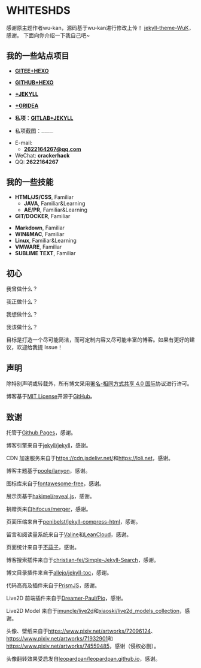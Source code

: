 # WHITESHDS
感谢原主题作者wu-kan，源码基于wu-kan进行修改上传！
[jekyll-theme-WuK](https://github.com/wu-kan)，感谢。
下面向你介绍一下我自己吧~

<!-- .slide -->

## 我的一些站点项目

- **[GITEE+HEXO](https://whiteshds.gitee.io/)**    

- **[GITHUB+HEXO](https://whiteshds.ml/)** 

- **[+JEKYLL](https://whiteshds.ga/)**  

- **[+GRIDEA](https://whiteshds.cf/)**  

    

- **私项**：**[GITLAB+JEKYLL](https://whiteshds.tk/)**

- 私项截图：<img src="https://i.loli.net/2020/10/11/9wx7m1jeAbKYXrS.jpg" alt="IMG_0450(20201011-082734)" style="zoom:15%;" />

  

<!-- .slide vertical=true -->

- E-mail:
  - **[2622164267@qq.com](mailto:2622164267@qq.com)**
- WeChat: **crackerhack**
- QQ: **2622164267**

<!-- .slide -->

## 我的一些技能

<!-- .slide vertical=true -->

- **HTML/JS/CSS**, Familiar
  - **JAVA**, Familiar&Learning
  - **AE/PR**, Familiar&Learning
- **GIT/DOCKER**, Familiar

<!-- .slide vertical=true -->

- **Markdown**, Familiar
- **WIN&MAC**, Familiar
- **Linux**, Familiar&Learning
- **VMWARE**, Familiar
- **SUBLIME TEXT**, Familiar
<!-- .slide -->

## 初心

我曾做什么？

我正做什么？

我想做什么？

我该做什么？

<!-- .slide vertical=true -->

目标是打造一个尽可能简洁，而可定制内容又尽可能丰富的博客。如果有更好的建议，欢迎给我提 Issue！

<!-- .slide -->

## 声明

<!-- .slide vertical=true -->

除特别声明或转载外，所有博文采用[署名-相同方式共享 4.0 国际](https://creativecommons.org/licenses/by-sa/4.0/deed.zh)协议进行许可。

博客基于[MIT License](https://github.com/wu-kan/jekyll-theme-WuK/blob/master/LICENSE)开源于[GitHub](https://github.com/wu-kan/jekyll-theme-WuK)。

<!-- .slide -->

## 致谢

<!-- .slide vertical=true -->

托管于[Github Pages](https://pages.github.com/)，感谢。

博客引擎来自于[jekyll/jekyll](https://github.com/jekyll/jekyll)，感谢。

CDN 加速服务来自于<https://cdn.jsdelivr.net/>和<https://loli.net>，感谢。

<!-- .slide vertical=true -->

博客主题基于[poole/lanyon](https://github.com/poole/lanyon)，感谢。

图标库来自于[<i class="fab fa-font-awesome"></i>fontawesome-free](https://fontawesome.com/)，感谢。

展示页基于[hakimel/reveal.js](https://github.com/hakimel/reveal.js)，感谢。

捐赠页来自[hifocus/merger](https://github.com/hifocus/merger)，感谢。

页面压缩来自于[penibelst/jekyll-compress-html](https://github.com/penibelst/jekyll-compress-html)，感谢。

<!-- .slide vertical=true -->

留言和阅读量系统来自于[Valine](https://valine.js.org/)和[LeanCloud](https://leancloud.cn/)，感谢。

页面统计来自于[不蒜子](http://busuanzi.ibruce.info/)，感谢。

博客搜索插件来自于[christian-fei/Simple-Jekyll-Search](https://github.com/christian-fei/Simple-Jekyll-Search)，感谢。

博文目录插件来自于[allejo/jekyll-toc](https://github.com/allejo/jekyll-toc)，感谢。

代码高亮及插件来自于[PrismJS](https://prismjs.com/)，感谢。

<!-- .slide vertical=true -->

Live2D 前端插件来自于[Dreamer-Paul/Pio](https://github.com/Dreamer-Paul/Pio)，感谢。

Live2D Model 来自于[imuncle/live2d](https://github.com/imuncle/live2d)和[xiaoski/live2d_models_collection](https://github.com/xiaoski/live2d_models_collection)，感谢。

<!-- .slide vertical=true -->

头像、壁纸来自于<https://www.pixiv.net/artworks/72096124>、<https://www.pixiv.net/artworks/71932901>和<https://www.pixiv.net/artworks/74559485>，感谢（侵权必删）。

头像翻转效果受启发自[leopardpan/leopardpan.github.io](https://github.com/leopardpan/leopardpan.github.io)，感谢。

